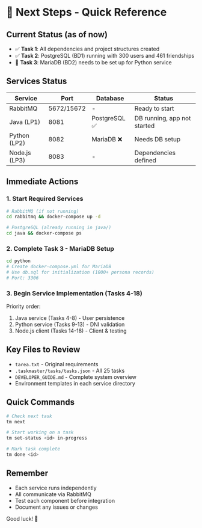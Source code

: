 # 🚀 Next Steps - Quick Reference

## Current Status (as of now)
- ✅ **Task 1**: All dependencies and project structures created
- ✅ **Task 2**: PostgreSQL (BD1) running with 300 users and 461 friendships
- 🔄 **Task 3**: MariaDB (BD2) needs to be set up for Python service

## Services Status
| Service | Port | Database | Status |
|---------|------|----------|---------|
| RabbitMQ | 5672/15672 | - | Ready to start |
| Java (LP1) | 8081 | PostgreSQL ✅ | DB running, app not started |
| Python (LP2) | 8082 | MariaDB ❌ | Needs DB setup |
| Node.js (LP3) | 8083 | - | Dependencies defined |

## Immediate Actions

### 1. Start Required Services
```bash
# RabbitMQ (if not running)
cd rabbitmq && docker-compose up -d

# PostgreSQL (already running in java/)
cd java && docker-compose ps
```

### 2. Complete Task 3 - MariaDB Setup
```bash
cd python
# Create docker-compose.yml for MariaDB
# Use db.sql for initialization (1000+ persona records)
# Port: 3306
```

### 3. Begin Service Implementation (Tasks 4-18)
Priority order:
1. Java service (Tasks 4-8) - User persistence
2. Python service (Tasks 9-13) - DNI validation  
3. Node.js client (Tasks 14-18) - Client & testing

## Key Files to Review
- `tarea.txt` - Original requirements
- `.taskmaster/tasks/tasks.json` - All 25 tasks
- `DEVELOPER_GUIDE.md` - Complete system overview
- Environment templates in each service directory

## Quick Commands
```bash
# Check next task
tm next

# Start working on a task
tm set-status <id> in-progress

# Mark task complete
tm done <id>
```

## Remember
- Each service runs independently
- All communicate via RabbitMQ
- Test each component before integration
- Document any issues or changes

Good luck! 🎯 